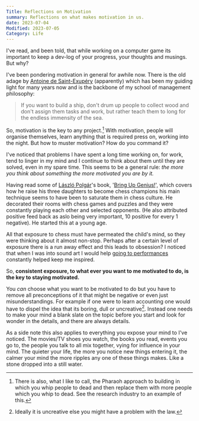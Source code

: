```yaml
---
Title: Reflections on Motivation
summary: Reflections on what makes motivation in us.
date: 2023-07-04
Modified: 2023-07-05
Category: Life
---
```


I've read, and been told, that while working on a computer game its important to keep a dev-log of your progress, your thoughts and musings. But why?

I've been pondering motivation in general for awhile now. There is the old adage by [Antoine de Saint-Exupéry](https://en.wikipedia.org/wiki/Antoine_de_Saint-Exup%C3%A9ry) (apparently) which has been my guiding light for many years now and is the backbone of my school of management philosophy:

> If you want to build a ship, don't drum up people to collect wood and don't assign them tasks and work, but rather teach them to long for the endless immensity of the sea.

So, motivation is the key to any project.[^1] With motivation, people will organise themselves, learn anything that is required press on, working into the night. But how to muster motivation? How do you command it?

[^1]: There is also, what I like to call, the Pharaoh approach to building in which you whip people to dead and then replace them with more people which you whip to dead. See the research industry to an example of this.

I've noticed that problems I have spent a long time working on, for work, tend to linger in my mind and I continue to think about them until they are solved, even in my spare time. This seems to be a general rule: _the more you think about something the more motivated you are by it._

Having read some of [László Polgár](https://en.wikipedia.org/wiki/L%C3%A1szl%C3%B3_Polg%C3%A1r)'s book, '[Bring Up Genius!](https://www.goodreads.com/book/show/20877035-bring-up-genius)', which covers how he raise his three daughters to become chess champions his main technique seems to have been to saturate them in chess culture. He decorated their rooms with chess games and puzzles and they were constantly playing each other and selected opponents. (He also attributed positive feed back as aslo being very important, 10 positive for every 1 negative). He started this at a young age.

All that exposure to chess must have permeated the child's mind, so they were thinking about it almost non-stop. Perhaps after a certain level of exposure there is a run away effect and this leads to obsession? I noticed that when I was into sound art I would help [going to performances](https://www.nkprojekt.de/) constantly helped keep me inspired.

So, **consistent exposure, to what ever you want to me motivated to do, is the key to staying motivated.**

You _can_ choose what you want to be motivated to do but you have to remove all preconceptions of it that might be negative or even just misunderstandings. For example if one were to learn accounting one would have to dispel the idea that its boring, dull or uncreative[^2]. Instead one needs to make your mind a blank slate on the topic before you start and look for wonder in the details, and there are always details.

[^2]: Ideally it is uncreative else you might have a problem with the law.

As a side note this also applies to everything you expose your mind to I've noticed. The movies/TV shoes you watch, the books you read, events you go to, the people you talk to all mix together, vying for influence in your mind. The quieter your life, the more you notice new things entering it, the calmer your mind the more ripples any one of these things makes. Like a stone dropped into a still water.